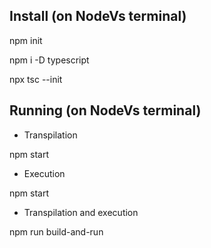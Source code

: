 ## Install (on NodeVs terminal)

npm init 

npm i -D typescript

npx tsc --init

## Running (on NodeVs terminal)

- Transpilation

npm start

- Execution

npm start

- Transpilation and execution

npm run build-and-run







